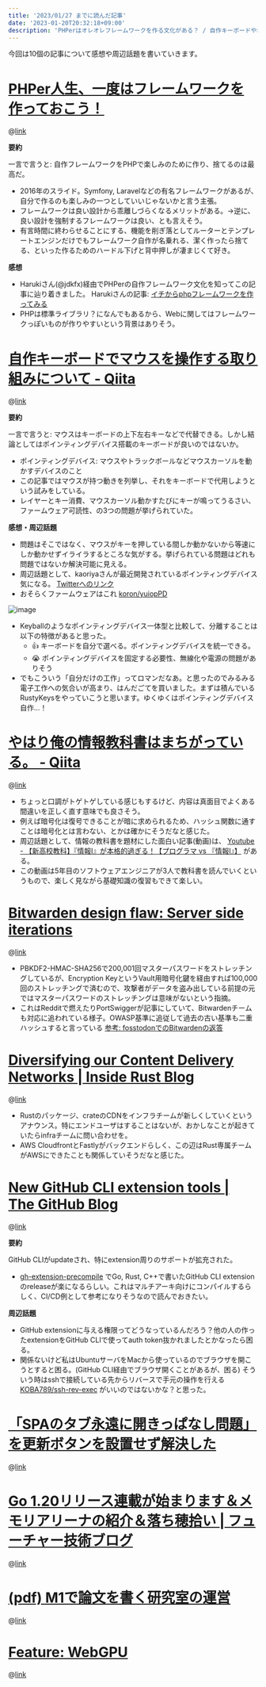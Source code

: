 ```yaml
---
title: '2023/01/27 までに読んだ記事'
date: '2023-01-20T20:32:18+09:00'
description: 'PHPerはオレオレフレームワークを作る文化がある？ / 自作キーボードやポインティングデバイス / 情報の教科書って結構勉強になる / Bitwardenのサーバサイドのハッシュストレッチングの設計不備 / RustのcrateのCDNが新しくなる / GitHub CLI extensionの紹介 / ボタンを消す / Go1.20やGC / 研究室運営 / WebGPUがM113で来る'
---
```


<!-- image: /img/1.webp -->
<!-- titleは自動で入る -->
今回は10個の記事について感想や周辺話題を書いていきます。

# [PHPer人生、一度はフレームワークを作っておこう！](https://speakerdeck.com/uzulla/phperren-sheng-du-hahuremuwakuwozuo-tuteokou)

@[link](https://speakerdeck.com/uzulla/phperren-sheng-du-hahuremuwakuwozuo-tuteokou)

**要約**

一言で言うと: 自作フレームワークをPHPで楽しみのために作り、捨てるのは最高だ。

- 2016年のスライド。Symfony, Laravelなどの有名フレームワークがあるが、自分で作るのも楽しみの一つとしていいじゃないかと言う主張。
- フレームワークは良い設計から乖離しづらくなるメリットがある。→逆に、良い設計を強制するフレームワークは良い、とも言えそう。
- 有言時間に終わらせることにする、機能を削ぎ落としてルーターとテンプレートエンジンだけでもフレームワーク自作が名乗れる、潔く作ったら捨てる、といった作るためのハードル下げと背中押しが凄まじくて好き。

**感想**

- Harukiさん(@jdkfx)経由でPHPerの自作フレームワーク文化を知ってこの記事に辿り着きました。 Harukiさんの記事: [イチからphpフレームワークを作ってみる](https://www.jdkfx.com/blog/building-a-php-framework)
- PHPは標準ライブラリ？になんでもあるから、Webに関してはフレームワークっぽいものが作りやすいという背景はありそう。

# [自作キーボードでマウスを操作する取り組みについて - Qiita](https://qiita.com/nemolize/items/7f3b9d65d02cf31a5169)

@[link](https://qiita.com/nemolize/items/7f3b9d65d02cf31a5169)

**要約**

一言で言うと: マウスはキーボードの上下左右キーなどで代替できる。しかし結論としてはポインティングデバイス搭載のキーボードが良いのではないか。

- ポインティングデバイス: マウスやトラックボールなどマウスカーソルを動かすデバイスのこと
- この記事ではマウスが持つ動きを列挙し、それをキーボードで代用しようという試みをしている。
- レイヤーとキー消費、マウスカーソル動かすたびにキーが鳴ってうるさい、ファームウェア可読性、の3つの問題が挙げられていた。

**感想・周辺話題**

- 問題はそこではなく、マウスがキーを押している間しか動かないから等速にしか動かせずイライラするところな気がする。挙げられている問題はどれも問題ではないか解決可能に見える。
- 周辺話題として、kaoriyaさんが最近開発されているポインティングデバイス気になる。 [Twitterへのリンク](https://twitter.com/kaoriya/status/1615587742385344512?ref_src=twsrc%5Etfw%7Ctwcamp%5Etweetembed%7Ctwterm%5E1615587742385344512%7Ctwgr%5Eea9bf8b7cef8ec507ad36c6b7188d5de4ce4fff4%7Ctwcon%5Es1_&ref_url=https%3A%2F%2Fwww.notion.so%2F4f004624596e40e6ab483c12fd9bf261%3Fv%3Dcc0c6a73f5444e099eaba7b8f156cf00p%3D7b40c553ad5143faa7e2c6c5213c30d6pm%3Dc)
- おそらくファームウェアはこれ [koron/yuiopPD](https://github.com/koron/yuiopPD)

![image](/img/2023-01-27-1.webp)

- Keyballのようなポインティングデバイス一体型と比較して、分離することは以下の特徴があると思った。
  - 👍 キーボードを自分で選べる。ポインティングデバイスを統一できる。
  - 😭 ポインティングデバイスを固定する必要性、無線化や電源の問題がありそう
- でもこういう「自分だけの工作」ってロマンだなあ。と思ったのでみるみる電子工作への気合いが高まり、はんだごてを買いました。まずは積んでいるRustyKeysをやっていこうと思います。ゆくゆくはポインティングデバイス自作...！

# [やはり俺の情報教科書はまちがっている。 - Qiita](https://qiita.com/nodai2h_ITC/items/6c7b7ad029adf17da5f0)

@[link](https://qiita.com/nodai2h_ITC/items/6c7b7ad029adf17da5f0)

- ちょっと口調がトゲトゲしている感じもするけど、内容は真面目でよくある間違いを正しく直す意味でも良さそう。
- 例えば暗号化は復号できることが暗に求められるため、ハッシュ関数に通すことは暗号化とは言わない、とかは確かにそうだなと感じた。
- 周辺話題として、情報の教科書を題材にした面白い記事(動画)は、 [Youtube - 【新高校教科】『情報Ⅰ』が本格的過ぎる！【プログラマ vs 『情報Ⅰ』】](https://youtu.be/2Evivp573oQ) がある。
- この動画は5年目のソフトウェアエンジニアが3人で教科書を読んでいくというもので、楽しく見ながら基礎知識の復習もできて楽しい。

# [Bitwarden design flaw: Server side iterations](https://palant.info/2023/01/23/bitwarden-design-flaw-server-side-iterations/)

@[link](https://palant.info/2023/01/23/bitwarden-design-flaw-server-side-iterations/)

- PBKDF2-HMAC-SHA256で200,001回マスターパスワードをストレッチングしているが、Encryption KeyというVault用暗号化鍵を経由すれば100,000回のストレッチングで済むので、攻撃者がデータを盗み出している前提の元ではマスターパスワードのストレッチングは意味がないという指摘。
- これはRedditで燃えたりPortSwiggerが記事にしていて、Bitwardenチームも対応に追われている様子。OWASP基準に追従して過去の古い基準も二重ハッシュすると言っている [参考: fosstodonでのBitwardenの返答](https://fosstodon.org/@bitwarden/109745254483307003)

# [Diversifying our Content Delivery Networks | Inside Rust Blog](https://blog.rust-lang.org/inside-rust/2023/01/24/content-delivery-networks.html)

@[link](https://blog.rust-lang.org/inside-rust/2023/01/24/content-delivery-networks.html)

- Rustのパッケージ、crateのCDNをインフラチームが新しくしていくというアナウンス。特にエンドユーザはすることはないが、おかしなことが起きていたらinfraチームに問い合わせを。
- AWS CloudfrontとFastlyがバックエンドらしく、この辺はRust専属チームがAWSにできたことも関係していそうだなと感じた。

# [New GitHub CLI extension tools | The GitHub Blog](https://github.blog/2023-01-13-new-github-cli-extension-tools/)

@[link](https://github.blog/2023-01-13-new-github-cli-extension-tools/)

**要約**

GitHub CLIがupdateされ、特にextension周りのサポートが拡充された。

- [gh-extension-precompile](https://github.com/cli/gh-extension-precompile) でGo, Rust, C++で書いたGitHub CLI extensionのreleaseが楽になるらしい。これはマルチアーキ向けにコンパイルするらしく、CI/CD例として参考になりそうなので読んでおきたい。

**周辺話題**

- GitHub extensionに与える権限ってどうなっているんだろう？他の人の作ったextensionをGitHub CLIで使ってauth token抜かれましたとかなったら困る。
- 関係ないけど私はUbuntuサーバをMacから使っているのでブラウザを開こうとすると困る。(GitHub CLI経由でブラウザ開くことがあるが、困る) そういう時はsshで接続している先からリバースで手元の操作を行える [KOBA789/ssh-rev-exec](https://github.com/KOBA789/ssh-rev-exec) がいいのではないかな？と思った。

# [「SPAのタブ永遠に開きっぱなし問題」を更新ボタンを設置せず解決した](https://scrapbox.io/shokai/%E3%80%8CSPA%E3%81%AE%E3%82%BF%E3%83%96%E6%B0%B8%E9%81%A0%E3%81%AB%E9%96%8B%E3%81%8D%E3%81%A3%E3%81%B1%E3%81%AA%E3%81%97%E5%95%8F%E9%A1%8C%E3%80%8D%E3%82%92%E6%9B%B4%E6%96%B0%E3%83%9C%E3%82%BF%E3%83%B3%E3%82%92%E8%A8%AD%E7%BD%AE%E3%81%9B%E3%81%9A%E8%A7%A3%E6%B1%BA%E3%81%97%E3%81%9F)

@[link](https://scrapbox.io/shokai/%E3%80%8CSPA%E3%81%AE%E3%82%BF%E3%83%96%E6%B0%B8%E9%81%A0%E3%81%AB%E9%96%8B%E3%81%8D%E3%81%A3%E3%81%B1%E3%81%AA%E3%81%97%E5%95%8F%E9%A1%8C%E3%80%8D%E3%82%92%E6%9B%B4%E6%96%B0%E3%83%9C%E3%82%BF%E3%83%B3%E3%82%92%E8%A8%AD%E7%BD%AE%E3%81%9B%E3%81%9A%E8%A7%A3%E6%B1%BA%E3%81%97%E3%81%9F)

# [Go 1.20リリース連載が始まります＆メモリアリーナの紹介＆落ち穂拾い | フューチャー技術ブログ](https://future-architect.github.io/articles/20230123a/)

@[link](https://future-architect.github.io/articles/20230123a/)



# [(pdf) M1で論文を書く研究室の運営](https://www.sbj.or.jp/wp-content/uploads/file/sbj/9711/9711_career_academia_1.pdf)

@[link](https://www.sbj.or.jp/wp-content/uploads/file/sbj/9711/9711_career_academia_1.pdf)



# [Feature: WebGPU](https://chromestatus.com/feature/6213121689518080)

@[link](https://chromestatus.com/feature/6213121689518080)


